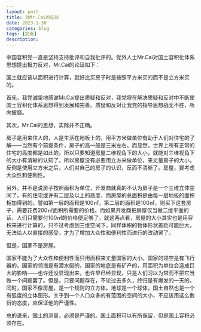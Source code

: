 ```yaml
---
layout: post
title: 对Mr.Cai的反驳
date: 2023-1-30
categories: blog
tags: [完善]
description: 
---
```

中国容积党一直是坚持支持批评和自我批评的。党外人士Mr.Cai对国土容积化体系思想提出极力反对，Mr.Cai的论证如下：

国土就应该以面积进行计算，就好比买房子时是按照平方米买的而不是立方米买的。

首先，我党诚挚地感谢Mr.Cai提出质疑和反对，我党将在解决质疑和反对中不断使国土容积化体系思想得到发展和完善。质疑和反对让我党的指导思想战无不胜，所向披靡。

其次，Mr.Cai的思想，实际并不正确。

房子是用来住人的，人是生活在地板上的，用平方米做单位有助于人们对住宅的了解——当然有个前提条件，房子的高一般是三米左右。而显然，世界上所有正常的住宅的高度都是如此的，所以只要知道房屋二维视角下的大小，就能对三维视角下的大小有清晰的认知了。所以房屋没有必要用立方米做单位，来丈量房子的大小。反倒是使用立方米之后，人们对自己的房子的认识，反而不清晰了。房屋，要考虑大众性和便利性。

另外，并不是说房子按照面积为单位，开发商就真的不认为房子是一个三维立体空间了。有的住宅或许有二层及以上的高度，而房屋的总面积是由每一层地板的面积相加得到的。譬如第一层的面积是100㎡，第二层的面积是100㎡，则买下这套房子，需要花费200㎡面积所需要的价格。而如果开发商把房屋仅当做二维平面的话，人们只需要付100㎡的价格便足够了。就这两点看，房屋的大小其实也是用容积来进行计算的，只不过考虑到三维空间下，同样体积的物体形状差距可能巨大，无法给人以直接的感受，才为了增加大众性和便利性而进行的改动罢了。

但是，国家不是房屋。

国家不能为了大众性和便利性而只用面积来丈量国家的大小。国家的领空是有飞行器的，国家的领海是有潜水艇的，国家的地底是有矿产的，用面积为单位会造成巨大的影响——也许还没显现出来，也许早已经显现，只是人们习以为常而不把它当做一个问题罢了。但是，只要问题存在，不论过去多久，终归是有爆发的一天的。同时，国家不像房屋，是一个规则的立方体。地球是一个球体，国土自然也是一个有弧度的立体图形。关乎到一个人口众多的有范围的空间的大小，不应该用这么敷衍的态度，应保证他的严谨性。

总的说来，国土的测量，必须是严谨的。国土面积可以有所保留，但是国土容积必须存在。
